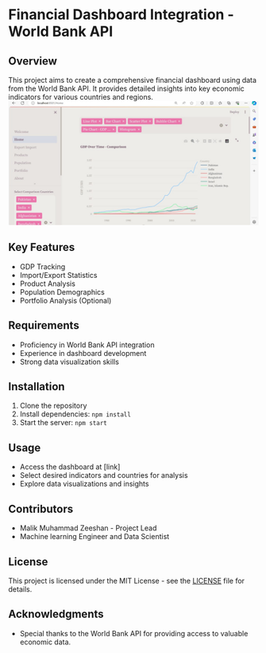 # Financial Dashboard Integration - World Bank API

## Overview
This project aims to create a comprehensive financial dashboard using data from the World Bank API. It provides detailed insights into key economic indicators for various countries and regions.
![Alt Text](https://github.com/MalikZeeshan1122/Financial-dashboard/blob/main/WhatsApp%20Image%202024-05-10%20at%2023.42.05_fe6ba686.jpg)

## Key Features
- GDP Tracking
- Import/Export Statistics
- Product Analysis
- Population Demographics
- Portfolio Analysis (Optional)

## Requirements
- Proficiency in World Bank API integration
- Experience in dashboard development
- Strong data visualization skills

## Installation
1. Clone the repository
2. Install dependencies: `npm install`
3. Start the server: `npm start`

## Usage
- Access the dashboard at [link]
- Select desired indicators and countries for analysis
- Explore data visualizations and insights

## Contributors
- Malik Muhammad Zeeshan  - Project Lead
- Machine learning Engineer and Data Scientist


## License
This project is licensed under the MIT License - see the [LICENSE](LICENSE) file for details.

## Acknowledgments
- Special thanks to the World Bank API for providing access to valuable economic data.

